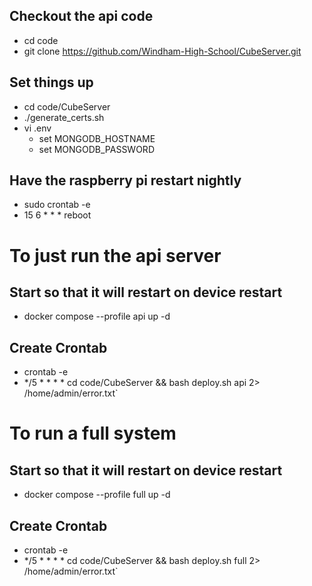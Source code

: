## Checkout the api code
  * cd code
  * git clone https://github.com/Windham-High-School/CubeServer.git
 
## Set things up
  * cd code/CubeServer
  * ./generate_certs.sh
  * vi .env
    * set MONGODB_HOSTNAME
    * set MONGODB_PASSWORD

## Have the raspberry pi restart nightly
  * sudo crontab -e
  * 15 6 * * * reboot

# To just run the api server

## Start so that it will restart on device restart
  * docker compose --profile api up -d

## Create Crontab
  * crontab -e
  * */5 * * * * cd code/CubeServer && bash deploy.sh api 2> /home/admin/error.txt`

# To run a full system

## Start so that it will restart on device restart
  * docker compose --profile full up -d

## Create Crontab
  * crontab -e
  * */5 * * * * cd code/CubeServer && bash deploy.sh full 2> /home/admin/error.txt`

